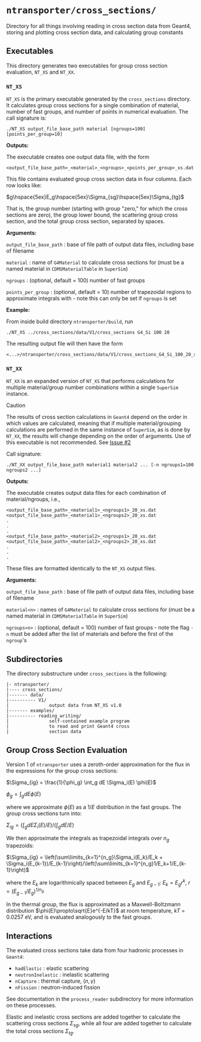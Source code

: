# `ntransporter/cross_sections/`

Directory for all things involving reading in cross section 
data from Geant4, storing and plotting cross section data, 
and calculating group constants

## Executables

This directory generates two executables for group cross section evaluation, `NT_XS` and `NT_XX`.

### `NT_XS`

`NT_XS` is the primary executable generated by the `cross_sections` directory. It calculates group cross sections for a single combination of material, number of fast groups, and number of points in numerical evaluation. The call signature is:

```
./NT_XS output_file_base_path material [ngroups=100] [points_per_group=10]
```

**Outputs:**

The executable creates one output data file, with the form 

```
<output_file_base_path>_<material>_<ngroups>_<points_per_group>_xs.dat
```

This file contains evaluated group cross section data in four columns. Each row looks like:

$g\hspace{5ex}E_g\hspace{5ex}\Sigma_{sg}\hspace{5ex}\Sigma_{tg}$

That is, the group number (starting with group "zero," for which the cross sections are zero), the group lower bound, the scattering group cross section, and the total group cross section, separated by spaces.

**Arguments:**

`output_file_base_path` : base of file path of output data files, including base of filename

`material` : name of `G4Material` to calculate cross sections for (must be a named material in `CDMSMaterialTable` in `SuperSim`)

`ngroups` : (optional, default = 100) number of fast groups

`points_per_group` : (optional, default = 10) number of trapezoidal regions to approximate integrals with - note this can only be set if `ngroups` is set




**Example:**

From inside build directory `ntransporter/build`, run

```
./NT_XS ../cross_sections/data/V1/cross_sections G4_Si 100 20
```

The resulting output file will then have the form 

```
<...>/ntransporter/cross_sections/data/V1/cross_sections_G4_Si_100_20_xs.dat
```



### `NT_XX`

`NT_XX` is an expanded version of `NT_XS` that performs calculations for multiple material/group number combinations within a single `SuperSim` instance. 

> [!CAUTION]
> The results of cross section calculations in `Geant4` depend on the order in which values are calculated, meaning that if multiple material/grouping calculations are performed in the same instance of `SuperSim`, as is done by `NT_XX`, the results will change depending on the order of arguments. Use of this executable is not recommended. See [Issue #2](https://github.com/villano-lab/ntransporter/issues/2)

Call signature:

```
./NT_XX output_file_base_path material1 material2 ... [-n ngroups1=100 ngroups2 ...]
```

**Outputs:**

The executable creates output data files for each combination of material/ngroups, i.e., 

```
<output_file_base_path>_<material1>_<ngroups1>_20_xs.dat
<output_file_base_path>_<material1>_<ngroups2>_20_xs.dat
.
.
.
<output_file_base_path>_<material2>_<ngroups1>_20_xs.dat
<output_file_base_path>_<material2>_<ngroups2>_20_xs.dat
.
.
.
```

These files are formatted identically to the `NT_XS` output files.

**Arguments:**

`output_file_base_path` : base of file path of output data files, including base of filename

`material<n>` : names of `G4Material` to calculate cross sections for (must be a named material in `CDMSMaterialTable` in `SuperSim`)

`ngroups<n>` : (optional, default = 100) number of fast groups - note the flag `-n` must be added after the list of materials and before the first of the `ngroup`'s



## Subdirectories

The directory substructure under `cross_sections` is the following:

```
|- ntransporter/
|---- cross_sections/
|------- data/
|---------- V1/
|               output data from NT_XS v1.0
|------- examples/
|---------- reading_writing/
|               self-contained example program 
|               to read and print Geant4 cross 
|               section data
```

## Group Cross Section Evaluation

Version 1 of `ntransporter` uses a zeroth-order approximation for the flux in the expressions for the group cross sections:

$\Sigma_{ig} = \frac{1}{\phi_g} \int_g dE \Sigma_i(E) \phi(E)$


$\phi_g = \int_g dE \phi(E)$

where we approximate $\phi(E)$ as a $1/E$ distribution in the fast groups. The group cross sections turn into:


$\Sigma_{ig} = \left(\int_g dE \Sigma_i(E)/E \right)/\left(\int_g dE/E\right)$

We then approximate the integrals as trapezoidal integrals over $n_g$ trapezoids:

$\Sigma_{ig} = \left(\sum\limits_{k=1}^{n_g}\Sigma_i(E_k)/E_k + \Sigma_i(E_{k-1})/E_{k-1}\right)/\left(\sum\limits_{k=1}^{n_g}1/E_k+1/E_{k-1}\right)$

where the $E_k$ are logarithmically spaced between $E_g$ and $E_{g-1}$: $E_k = E_gr^k$, $r=(E_{g-1}/E_g)^{1/n_g}$
 

In the thermal group, the flux is approximated as a Maxwell-Boltzmann distribution 
 $\phi(E)\propto\sqrt{E}e^{-E/kT}$ at room temperature, $kT$ = 0.0257 eV, and is evaluated analogously to the fast groups. 



## Interactions

The evaluated cross sections take data from four hadronic processes in `Geant4`:

- `hadElastic` : elastic scattering
- `neutronInelastic` : inelastic scattering
- `nCapture` : thermal capture, $(n,\gamma)$
- `nFission` : neutron-induced fission

See documentation in the `process_reader` subdirectory for more information on these processes.


Elastic and inelastic cross sections are added together to calculate the scattering cross sections $\Sigma_{sg}$, while all four are added together to calculate the total cross sections $\Sigma_{tg}$.

